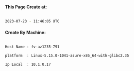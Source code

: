 
   
#### This Page Create at:

```bash

2023-07-23 - 11:46:05 UTC

```

#### Create By Machine:

```bash

Host Name : fv-az1235-791

platform  : Linux-5.15.0-1041-azure-x86_64-with-glibc2.35

Ip Local  : 10.1.0.17

```

